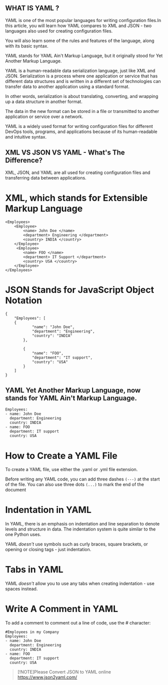 ## WHAT IS YAML ?

YAML is one of the most popular languages for writing configuration files.In this article, you will learn how YAML compares to XML and JSON - two languages also used for creating configuration files.

You will also learn some of the rules and features of the language, along with its basic syntax.

YAML stands for YAML Ain't Markup Language, but it originally stood for Yet Another Markup Language.

YAML is a human-readable data serialization language, just like XML and JSON.
Serialization is a process where one application or service that has different data structures and is written in a different set of technologies can transfer data to another application using a standard format.

In other words, serialization is about translating, converting, and wrapping up a data structure in another format.

The data in the new format can be stored in a file or transmitted to another application or service over a network.

YAML is a widely used format for writing configuration files for different DevOps tools, programs, and applications because of its human-readable and intuitive syntax.

## XML VS JSON VS YAML - What's The Difference?
XML, JSON, and YAML are all used for creating configuration files and transferring data between applications.

# XML, which stands for Extensible Markup Language
```
<Employees>
    <Employee>
        <name> John Doe </name>
        <department> Engineering </department>
        <country> INDIA </country>
    </Employee>
     <Employee>
        <name> FOO </name>
        <department> IT Support </department>
        <country> USA </country>
    </Employee>
</Employees>
```
# JSON Stands for JavaScript Object Notation
```
{
	"Employees": [
    {
			"name": "John Doe",
			"department": "Engineering",
			"country": "INDIA"
		},

		{
			"name": "FOO",
			"department": "IT support",
			"country": "USA"
		}
	]
}
```

## YAML Yet Another Markup Language, now stands for YAML Ain't Markup Language.
```
Employees:
- name: John Doe
  department: Engineering
  country: INDIA
- name: FOO
  department: IT support
  country: USA
```
# How to Create a YAML File
To create a YAML file, use either the .yaml or .yml file extension.

Before writing any YAML code, you can add three dashes ```(---)``` at the start of the file. You can also use three dots ```(...)``` to mark the end of the document

# Indentation in YAML
In YAML, there is an emphasis on indentation and line separation to denote levels and structure in data. The indentation system is quite similar to the one Python uses.

YAML *doesn't* use symbols such as curly braces, square brackets, or opening or closing tags - just indentation.

# Tabs in YAML
YAML *doesn't* allow you to use any tabs when creating indentation - use spaces instead.

# Write A Comment in YAML
To add a comment to comment out a line of code, use the # character:
```
#Employees in my Company
Employees:
- name: John Doe
  department: Engineering
  country: INDIA
- name: FOO
  department: IT support
  country: USA
```

> [!NOTE]Please Convert JSON to YAML online https://www.json2yaml.com/
